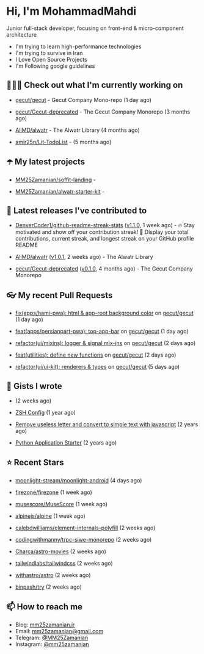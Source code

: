 # Hi, I'm MohammadMahdi

Junior full-stack developer, focusing on front-end & micro-component architecture

- I'm trying to learn high-performance technologies
- I'm trying to survive in Iran
- I Love Open Source Projects
- I'm Following google guidelines

## 👨🏻‍💻 Check out what I'm currently working on



- [gecut/gecut](https://github.com/gecut/gecut) - Gecut Company Mono-repo (1 day ago)

- [gecut/Gecut-deprecated](https://github.com/gecut/Gecut-deprecated) - The Gecut Company Monorepo (3 months ago)

- [AliMD/alwatr](https://github.com/AliMD/alwatr) - The Alwatr Library (4 months ago)

- [amir25n/Lit-TodoList](https://github.com/amir25n/Lit-TodoList) -  (5 months ago)

## ☂️ My latest projects



- [MM25Zamanian/soffit-landing](https://github.com/MM25Zamanian/soffit-landing) - 

- [MM25Zamanian/alwatr-starter-kit](https://github.com/MM25Zamanian/alwatr-starter-kit) - 

## 🎉 Latest releases I've contributed to



- [DenverCoder1/github-readme-streak-stats](https://github.com/DenverCoder1/github-readme-streak-stats) ([v1.1.0](https://github.com/DenverCoder1/github-readme-streak-stats/releases/tag/v1.1.0), 1 week ago) - 🔥 Stay motivated and show off your contribution streak! 🌟 Display your total contributions, current streak, and longest streak on your GitHub profile README

- [AliMD/alwatr](https://github.com/AliMD/alwatr) ([v1.0.1](https://github.com/AliMD/alwatr/releases/tag/v1.0.1), 2 weeks ago) - The Alwatr Library

- [gecut/Gecut-deprecated](https://github.com/gecut/Gecut-deprecated) ([v0.1.0](https://github.com/gecut/Gecut-deprecated/releases/tag/v0.1.0), 4 months ago) - The Gecut Company Monorepo

## 👓 My recent Pull Requests



- [fix(apps/hami-pwa): html &amp; app-root background color](https://github.com/gecut/gecut/pull/267) on [gecut/gecut](https://github.com/gecut/gecut) (1 day ago)

- [feat(apps/persianpart-pwa): top-app-bar](https://github.com/gecut/gecut/pull/266) on [gecut/gecut](https://github.com/gecut/gecut) (1 day ago)

- [refactor(ui/mixins): logger &amp; signal mix-ins](https://github.com/gecut/gecut/pull/265) on [gecut/gecut](https://github.com/gecut/gecut) (2 days ago)

- [feat(utilities): define new functions](https://github.com/gecut/gecut/pull/264) on [gecut/gecut](https://github.com/gecut/gecut) (2 days ago)

- [refactor(ui/ui-kit): renderers &amp; types](https://github.com/gecut/gecut/pull/256) on [gecut/gecut](https://github.com/gecut/gecut) (5 days ago)

## 📓 Gists I wrote



- [](https://gist.github.com/6fa5e6dbc6fbe09398ad885d68200702) (2 weeks ago)

- [ZSH Config](https://gist.github.com/fc1960135cf54fd5fae966c637455ffe) (1 year ago)

- [Remove useless letter and convert to simple text with javascript](https://gist.github.com/2249ec3b4dfe1de7693d6412beeba5a0) (2 years ago)

- [Python Application Starter](https://gist.github.com/0d120f8dde7a95ad33bc1fa160975df6) (2 years ago)

## ⭐ Recent Stars



- [moonlight-stream/moonlight-android](https://github.com/moonlight-stream/moonlight-android) (4 days ago)

- [firezone/firezone](https://github.com/firezone/firezone) (1 week ago)

- [musescore/MuseScore](https://github.com/musescore/MuseScore) (1 week ago)

- [alpinejs/alpine](https://github.com/alpinejs/alpine) (1 week ago)

- [calebdwilliams/element-internals-polyfill](https://github.com/calebdwilliams/element-internals-polyfill) (2 weeks ago)

- [codingwithmanny/trpc-siwe-monorepo](https://github.com/codingwithmanny/trpc-siwe-monorepo) (2 weeks ago)

- [Charca/astro-movies](https://github.com/Charca/astro-movies) (2 weeks ago)

- [tailwindlabs/tailwindcss](https://github.com/tailwindlabs/tailwindcss) (2 weeks ago)

- [withastro/astro](https://github.com/withastro/astro) (2 weeks ago)

- [binpash/try](https://github.com/binpash/try) (2 weeks ago)

## 📫 How to reach me

- Blog: [mm25zamanian.ir](https://mm25zamanian.ir)
- Email: [mm25zamanian@gmail.com](mailto://mm25zamanian@gmail.com)
- Telegram: [@MM25Zamanian](https://t.me/MM25Zamanian)
- Instagram: [@mm25zamanian](https://instagram.com/mm25zamanian)
